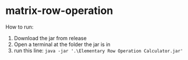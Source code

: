 # matrix-row-operation

How to run:
1. Download the jar from release
2. Open a terminal at the folder the jar is in
3. run this line: `java -jar '.\Elementary Row Operation Calculator.jar'`

